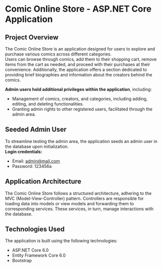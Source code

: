 # Comic Online Store - ASP.NET Core Application
## Project Overview
The Comic Online Store is an application designed for users to explore and purchase various comics across different categories.
<br /> 
Users can browse through comics, add them to their shopping cart, remove items from the cart as needed, and proceed with their purchases at their convenience. Additionally, the application offers a section dedicated to providing brief biographies and information about the creators behind the comics.

**Admin users hold additional privileges within the application**, including:

* Management of comics, creators, and categories, including adding, editing, and deleting functionalities.
* Granting admin rights to other registered users, facilitated through the admin area.

## Seeded Admin User
To streamline testing the admin area, the application seeds an admin user in the database upon initialization.
<br /> 
**Login credentials:**
* Email: admin@mail.com
* Password: 123456a

## Application Architecture
The Comic Online Store follows a structured architecture, adhering to the MVC (Model-View-Controller) pattern. Controllers are responsible for loading data into models or view models and forwarding them to corresponding services. These services, in turn, manage interactions with the database.

## Technologies Used
The application is built using the following technologies:

* ASP.NET Core 6.0
* Entity Framework Core 6.0
* Bootstrap
